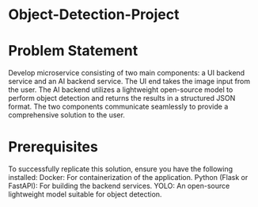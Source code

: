 # Object-Detection-Project

##
# **Problem Statement**

Develop microservice consisting of two main components: a UI backend service and an AI backend service.
The UI end takes the image input from the user. The AI backend utilizes a lightweight open-source model to perform object detection and returns the results in a structured JSON format. 
The two components communicate seamlessly to provide a comprehensive solution to the user.

# **Prerequisites**
To successfully replicate this solution, ensure you have the following installed:
Docker: For containerization of the application.
Python (Flask or FastAPI): For building the backend services.
YOLO: An open-source lightweight model suitable for object detection.
